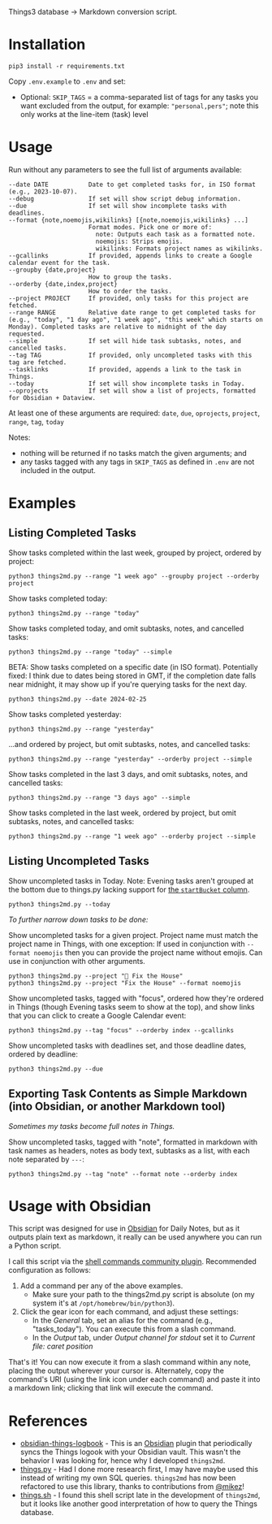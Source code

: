 Things3 database -> Markdown conversion script.

# Installation

`pip3 install -r requirements.txt`

Copy `.env.example` to `.env` and set:

- Optional: `SKIP_TAGS` = a comma-separated list of tags for any tasks you want excluded from the output, for example: `"personal,pers"`; note this only works at the line-item (task) level

# Usage

Run without any parameters to see the full list of arguments available:

```
--date DATE           Date to get completed tasks for, in ISO format (e.g., 2023-10-07).
--debug               If set will show script debug information.
--due                 If set will show incomplete tasks with deadlines.
--format {note,noemojis,wikilinks} [{note,noemojis,wikilinks} ...]
                      Format modes. Pick one or more of:
                        note: Outputs each task as a formatted note.
                        noemojis: Strips emojis.
                        wikilinks: Formats project names as wikilinks.
--gcallinks           If provided, appends links to create a Google calendar event for the task.
--groupby {date,project}
                      How to group the tasks.
--orderby {date,index,project}
                      How to order the tasks.
--project PROJECT     If provided, only tasks for this project are fetched.
--range RANGE         Relative date range to get completed tasks for (e.g., "today", "1 day ago", "1 week ago", "this week" which starts on Monday). Completed tasks are relative to midnight of the day requested.
--simple              If set will hide task subtasks, notes, and cancelled tasks.
--tag TAG             If provided, only uncompleted tasks with this tag are fetched.
--tasklinks           If provided, appends a link to the task in Things.
--today               If set will show incomplete tasks in Today.
--oprojects           If set will show a list of projects, formatted for Obsidian + Dataview.
```

At least one of these arguments are required: `date`, `due`, `oprojects`, `project`, `range`, `tag`, `today`

Notes:

- nothing will be returned if no tasks match the given arguments; and
- any tasks tagged with any tags in `SKIP_TAGS` as defined in `.env` are not included in the output.

# Examples

## Listing Completed Tasks

Show tasks completed within the last week, grouped by project, ordered by project:
```
python3 things2md.py --range "1 week ago" --groupby project --orderby project
```

Show tasks completed today:
```
python3 things2md.py --range "today"
```

Show tasks completed today, and omit subtasks, notes, and cancelled tasks:
```
python3 things2md.py --range "today" --simple
```

BETA: Show tasks completed on a specific date (in ISO format). Potentially fixed: I think due to dates being stored in GMT, if the completion date falls near midnight, it may show up if you're querying tasks for the next day.
```
python3 things2md.py --date 2024-02-25
```

Show tasks completed yesterday:
```
python3 things2md.py --range "yesterday"
```

...and ordered by project, but omit subtasks, notes, and cancelled tasks:
```
python3 things2md.py --range "yesterday" --orderby project --simple
```

Show tasks completed in the last 3 days, and omit subtasks, notes, and cancelled tasks:
```
python3 things2md.py --range "3 days ago" --simple
```

Show tasks completed in the last week, ordered by project, but omit subtasks, notes, and cancelled tasks:
```
python3 things2md.py --range "1 week ago" --orderby project --simple
```

## Listing Uncompleted Tasks

Show uncompleted tasks in Today. Note: Evening tasks aren't grouped at the bottom due to things.py lacking support for [the `startBucket` column](https://github.com/chrisgurney/things2md/pull/2#issuecomment-1885672010).
```
python3 things2md.py --today
```

_To further narrow down tasks to be done:_

Show uncompleted tasks for a given project. Project name must match the project name in Things, with one exception: If used in conjunction with `--format noemojis` then you can provide the project name without emojis. Can use in conjunction with other arguments.
```
python3 things2md.py --project "🏡 Fix the House"
python3 things2md.py --project "Fix the House" --format noemojis
```

Show uncompleted tasks, tagged with "focus", ordered how they're ordered in Things (though Evening tasks seem to show at the top), and show links that you can click to create a Google Calendar event:
```
python3 things2md.py --tag "focus" --orderby index --gcallinks
```

Show uncompleted tasks with deadlines set, and those deadline dates, ordered by deadline:
```
python3 things2md.py --due
```

## Exporting Task Contents as Simple Markdown (into Obsidian, or another Markdown tool)

_Sometimes my tasks become full notes in Things._

Show uncompleted tasks, tagged with "note", formatted in markdown with task names as headers, notes as body text, subtasks as a list, with each note separated by `---`:
```
python3 things2md.py --tag "note" --format note --orderby index
```

# Usage with Obsidian

This script was designed for use in [Obsidian](https://obsidian.md/) for Daily Notes, but as it outputs plain text as markdown, it really can be used anywhere you can run a Python script.

I call this script via the [shell commands community plugin](https://github.com/Taitava/obsidian-shellcommands). Recommended configuration as follows:

1. Add a command per any of the above examples.
    - Make sure your path to the things2md.py script is absolute (on my system it's at `/opt/homebrew/bin/python3`).
1. Click the gear icon for each command, and adjust these settings:
    - In the _General_ tab, set an alias for the command (e.g., "tasks_today"). You can execute this from a slash command.
    - In the _Output_ tab, under _Output channel for stdout_ set it to _Current file: caret position_

That's it! You can now execute it from a slash command within any note, placing the output wherever your cursor is. Alternately, copy the command's URI (using the link icon under each command) and paste it into a markdown link; clicking that link will execute the command.

# References

- [obsidian-things-logbook](https://github.com/liamcain/obsidian-things-logbook) - This is an [Obsidian](https://obsidian.md/) plugin that periodically syncs the Things logook with your Obsidian vault. This wasn't the behavior I was looking for, hence why I developed `things2md`.
- [things.py](https://github.com/thingsapi/things.py) - Had I done more research first, I may have maybe used this instead of writing my own SQL queries. `things2md` has now been refactored to use this library, thanks to contributions from [@mikez](https://github.com/mikez)!
- [things.sh](https://github.com/AlexanderWillner/things.sh) - I found this shell script late in the development of `things2md`, but it looks like another good interpretation of how to query the Things database.